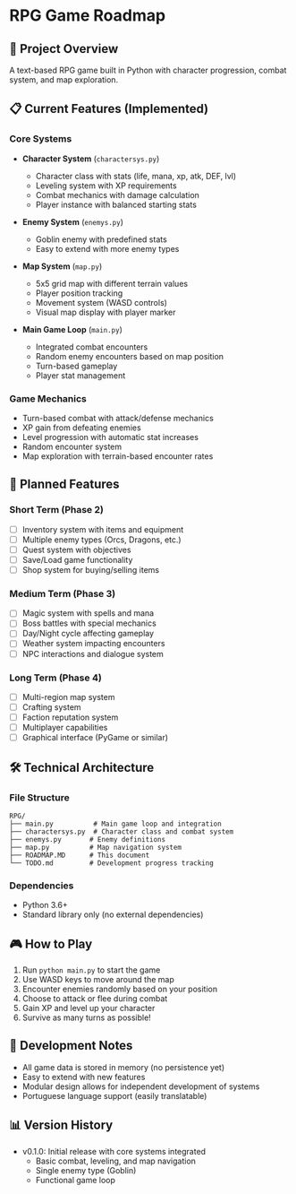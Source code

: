 # RPG Game Roadmap

## 🎯 Project Overview
A text-based RPG game built in Python with character progression, combat system, and map exploration.

## 📋 Current Features (Implemented)

### Core Systems
- **Character System** (`charactersys.py`)
  - Character class with stats (life, mana, xp, atk, DEF, lvl)
  - Leveling system with XP requirements
  - Combat mechanics with damage calculation
  - Player instance with balanced starting stats

- **Enemy System** (`enemys.py`)
  - Goblin enemy with predefined stats
  - Easy to extend with more enemy types

- **Map System** (`map.py`)
  - 5x5 grid map with different terrain values
  - Player position tracking
  - Movement system (WASD controls)
  - Visual map display with player marker

- **Main Game Loop** (`main.py`)
  - Integrated combat encounters
  - Random enemy encounters based on map position
  - Turn-based gameplay
  - Player stat management

### Game Mechanics
- Turn-based combat with attack/defense mechanics
- XP gain from defeating enemies
- Level progression with automatic stat increases
- Random encounter system
- Map exploration with terrain-based encounter rates

## 🚧 Planned Features

### Short Term (Phase 2)
- [ ] Inventory system with items and equipment
- [ ] Multiple enemy types (Orcs, Dragons, etc.)
- [ ] Quest system with objectives
- [ ] Save/Load game functionality
- [ ] Shop system for buying/selling items

### Medium Term (Phase 3)
- [ ] Magic system with spells and mana
- [ ] Boss battles with special mechanics
- [ ] Day/Night cycle affecting gameplay
- [ ] Weather system impacting encounters
- [ ] NPC interactions and dialogue system

### Long Term (Phase 4)
- [ ] Multi-region map system
- [ ] Crafting system
- [ ] Faction reputation system
- [ ] Multiplayer capabilities
- [ ] Graphical interface (PyGame or similar)

## 🛠 Technical Architecture

### File Structure
```
RPG/
├── main.py          # Main game loop and integration
├── charactersys.py  # Character class and combat system
├── enemys.py       # Enemy definitions
├── map.py          # Map navigation system
├── ROADMAP.MD      # This document
└── TODO.md         # Development progress tracking
```

### Dependencies
- Python 3.6+
- Standard library only (no external dependencies)

## 🎮 How to Play
1. Run `python main.py` to start the game
2. Use WASD keys to move around the map
3. Encounter enemies randomly based on your position
4. Choose to attack or flee during combat
5. Gain XP and level up your character
5. Survive as many turns as possible!

## 🔧 Development Notes
- All game data is stored in memory (no persistence yet)
- Easy to extend with new features
- Modular design allows for independent development of systems
- Portuguese language support (easily translatable)

## 📊 Version History
- v0.1.0: Initial release with core systems integrated
  - Basic combat, leveling, and map navigation
  - Single enemy type (Goblin)
  - Functional game loop
